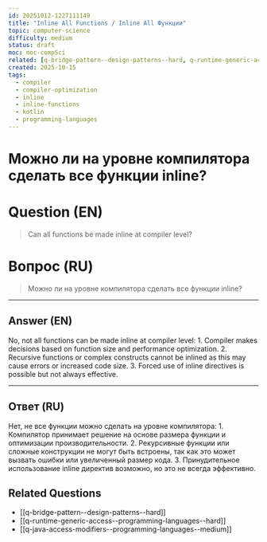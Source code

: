 ```yaml
---
id: 20251012-1227111149
title: "Inline All Functions / Inline All Функции"
topic: computer-science
difficulty: medium
status: draft
moc: moc-compSci
related: [q-bridge-pattern--design-patterns--hard, q-runtime-generic-access--programming-languages--hard, q-java-access-modifiers--programming-languages--medium]
created: 2025-10-15
tags:
  - compiler
  - compiler-optimization
  - inline
  - inline-functions
  - kotlin
  - programming-languages
---
```

# Можно ли на уровне компилятора сделать все функции inline?

# Question (EN)
> Can all functions be made inline at compiler level?

# Вопрос (RU)
> Можно ли на уровне компилятора сделать все функции inline?

---

## Answer (EN)

No, not all functions can be made inline at compiler level: 1. Compiler makes decisions based on function size and performance optimization. 2. Recursive functions or complex constructs cannot be inlined as this may cause errors or increased code size. 3. Forced use of inline directives is possible but not always effective.

---

## Ответ (RU)

Нет, не все функции можно сделать на уровне компилятора: 1. Компилятор принимает решение на основе размера функции и оптимизации производительности. 2. Рекурсивные функции или сложные конструкции не могут быть встроены, так как это может вызвать ошибки или увеличенный размер кода. 3. Принудительное использование inline директив возможно, но это не всегда эффективно.

## Related Questions

- [[q-bridge-pattern--design-patterns--hard]]
- [[q-runtime-generic-access--programming-languages--hard]]
- [[q-java-access-modifiers--programming-languages--medium]]
